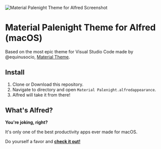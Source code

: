 ![Material Palenight Theme for Alfred Screenshot](http://r3v.in/0yebuR/Screen-Shot-2018-12-12-19-16-18.67.png)

# Material Palenight Theme for Alfred (macOS)

Based on the most epic theme for Visual Studio Code made by @equinusocio, [Material Theme](https://github.com/equinusocio/vsc-material-theme).

## Install

1. Clone or Download this repository. 
2. Navigate to directory and open `Material Palenight.alfredappearance`. 
3. Alfred will take it from there!

## What's Alfred?

**You're joking, right?** 

It's only one of the best productivity apps ever made for macOS. 

Do yourself a favor and [**check it out!**](https://www.alfredapp.com/)